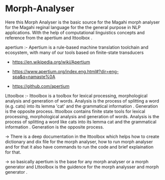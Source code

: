 # Morph-Analyser
Here this Morph Analyser is the basic source for the Magahi morph analyser for the Magahi reginal language for the the general purpose in NLP applications.
With the help of computational linguistics concepts and reference from the apertium and lttoolbox .

apertium :- Apertium is a rule-based machine translation toolchain and ecosystem, with many of our tools based on finite-state transducers
  * https://en.wikipedia.org/wiki/Apertium
   
  * https://www.apertium.org/index.eng.html#?dir=eng-spa&q=namaste%0A
   
  * https://github.com/apertium
   
Lttoolbox :- lttoolbox is a toolbox for lexical processing, morphological analysis and generation of words. Analysis is the process of splitting a word (e.g. cats)        into its lemma 'cat' and the grammatical information <n><pl>. Generation is the opposite process. lttoolbox contains finite state tools for lexical processing,      morphological analysis and generation of words. Analysis is the process of splitting a word like cats into its lemma cat and the grammatical information <n><pl>. Generation is the opposite process.

-> There is a deep documentation in the lttoolbox which helps how to create dictionary and dix file for the morph analyser, how to run morph analyser and for that it also have commands to run the code and brief explaination for that.

-> so basically apertium is the base for any morph analyser or a morph generator and Lttoolbox is the guidence for the morph analysser and morph generator .
  


   
